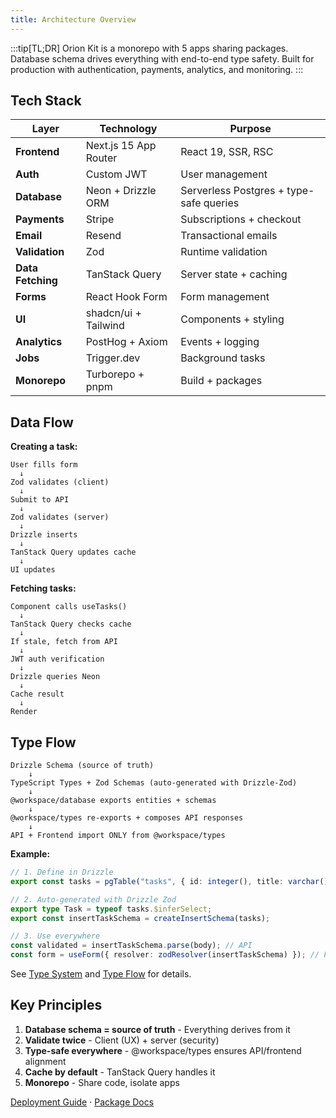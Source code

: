 ```yaml
---
title: Architecture Overview
---
```


:::tip[TL;DR]
Orion Kit is a monorepo with 5 apps sharing packages. Database schema drives everything with end-to-end type safety. Built for production with authentication, payments, analytics, and monitoring.
:::

## Tech Stack

| Layer             | Technology            | Purpose                                 |
| ----------------- | --------------------- | --------------------------------------- |
| **Frontend**      | Next.js 15 App Router | React 19, SSR, RSC                      |
| **Auth**          | Custom JWT            | User management                         |
| **Database**      | Neon + Drizzle ORM    | Serverless Postgres + type-safe queries |
| **Payments**      | Stripe                | Subscriptions + checkout                |
| **Email**         | Resend                | Transactional emails                    |
| **Validation**    | Zod                   | Runtime validation                      |
| **Data Fetching** | TanStack Query        | Server state + caching                  |
| **Forms**         | React Hook Form       | Form management                         |
| **UI**            | shadcn/ui + Tailwind  | Components + styling                    |
| **Analytics**     | PostHog + Axiom       | Events + logging                        |
| **Jobs**          | Trigger.dev           | Background tasks                        |
| **Monorepo**      | Turborepo + pnpm      | Build + packages                        |

## Data Flow

**Creating a task:**

```
User fills form
  ↓
Zod validates (client)
  ↓
Submit to API
  ↓
Zod validates (server)
  ↓
Drizzle inserts
  ↓
TanStack Query updates cache
  ↓
UI updates
```

**Fetching tasks:**

```
Component calls useTasks()
  ↓
TanStack Query checks cache
  ↓
If stale, fetch from API
  ↓
JWT auth verification
  ↓
Drizzle queries Neon
  ↓
Cache result
  ↓
Render
```

## Type Flow

```
Drizzle Schema (source of truth)
    ↓
TypeScript Types + Zod Schemas (auto-generated with Drizzle-Zod)
    ↓
@workspace/database exports entities + schemas
    ↓
@workspace/types re-exports + composes API responses
    ↓
API + Frontend import ONLY from @workspace/types
```

**Example:**

```typescript
// 1. Define in Drizzle
export const tasks = pgTable("tasks", { id: integer(), title: varchar() });

// 2. Auto-generated with Drizzle Zod
export type Task = typeof tasks.$inferSelect;
export const insertTaskSchema = createInsertSchema(tasks);

// 3. Use everywhere
const validated = insertTaskSchema.parse(body); // API
const form = useForm({ resolver: zodResolver(insertTaskSchema) }); // Frontend
```

See [Type System](/architecture/type-system) and [Type Flow](/architecture/type-flow) for details.

## Key Principles

1. **Database schema = source of truth** - Everything derives from it
2. **Validate twice** - Client (UX) + server (security)
3. **Type-safe everywhere** - @workspace/types ensures API/frontend alignment
4. **Cache by default** - TanStack Query handles it
5. **Monorepo** - Share code, isolate apps

[Deployment Guide](/guide/deployment) · [Package Docs](/packages)

